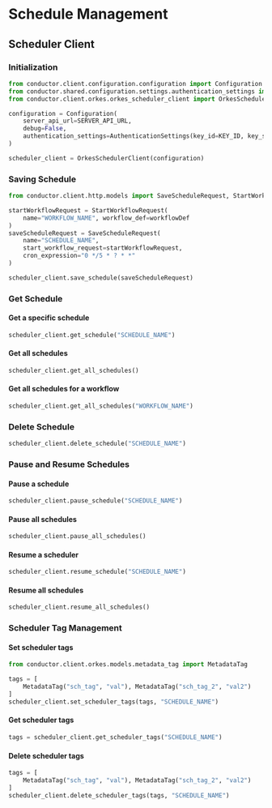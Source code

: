 # Schedule Management

## Scheduler Client

### Initialization

```python
from conductor.client.configuration.configuration import Configuration
from conductor.shared.configuration.settings.authentication_settings import AuthenticationSettings
from conductor.client.orkes.orkes_scheduler_client import OrkesSchedulerClient

configuration = Configuration(
    server_api_url=SERVER_API_URL,
    debug=False,
    authentication_settings=AuthenticationSettings(key_id=KEY_ID, key_secret=KEY_SECRET)
)

scheduler_client = OrkesSchedulerClient(configuration)
```

### Saving Schedule

```python
from conductor.client.http.models import SaveScheduleRequest, StartWorkflowRequest

startWorkflowRequest = StartWorkflowRequest(
    name="WORKFLOW_NAME", workflow_def=workflowDef
)
saveScheduleRequest = SaveScheduleRequest(
    name="SCHEDULE_NAME",
    start_workflow_request=startWorkflowRequest,
    cron_expression="0 */5 * ? * *"
)

scheduler_client.save_schedule(saveScheduleRequest)
```

### Get Schedule

#### Get a specific schedule

```python
scheduler_client.get_schedule("SCHEDULE_NAME")
```

#### Get all schedules

```python
scheduler_client.get_all_schedules()
```

#### Get all schedules for a workflow

```python
scheduler_client.get_all_schedules("WORKFLOW_NAME")
```

### Delete Schedule

```python
scheduler_client.delete_schedule("SCHEDULE_NAME")
```

### Pause and Resume Schedules

#### Pause a schedule

```python
scheduler_client.pause_schedule("SCHEDULE_NAME")
```

#### Pause all schedules

```python
scheduler_client.pause_all_schedules()
```

#### Resume a scheduler

```python
scheduler_client.resume_schedule("SCHEDULE_NAME")
```

#### Resume all schedules

```python
scheduler_client.resume_all_schedules()
```

### Scheduler Tag Management

#### Set scheduler tags

```python
from conductor.client.orkes.models.metadata_tag import MetadataTag

tags = [
    MetadataTag("sch_tag", "val"), MetadataTag("sch_tag_2", "val2")
]
scheduler_client.set_scheduler_tags(tags, "SCHEDULE_NAME")
```

#### Get scheduler tags

```python
tags = scheduler_client.get_scheduler_tags("SCHEDULE_NAME")
```

#### Delete scheduler tags

```python
tags = [
    MetadataTag("sch_tag", "val"), MetadataTag("sch_tag_2", "val2")
]
scheduler_client.delete_scheduler_tags(tags, "SCHEDULE_NAME")
```
